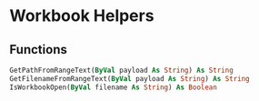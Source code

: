 # Workbook Helpers
## Functions
```vb
GetPathFromRangeText(ByVal payload As String) As String
GetFilenameFromRangeText(ByVal payload As String) As String
IsWorkbookOpen(ByVal filename As String) As Boolean
```